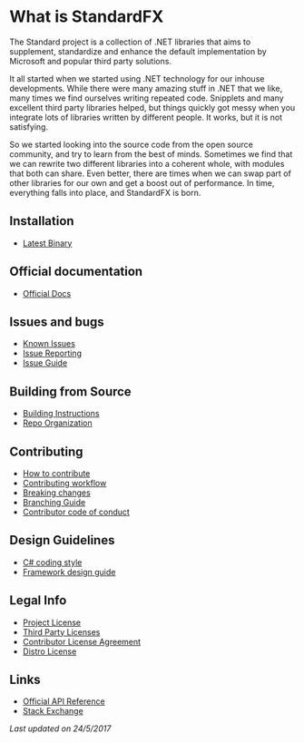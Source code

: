 What is StandardFX
==================
The Standard project is a collection of .NET libraries that aims to supplement, standardize and enhance the default 
implementation by Microsoft and popular third party solutions.

It all started when we started using .NET technology for our inhouse developments. While there were many amazing stuff 
in .NET that we like, many times we find ourselves writing repeated code. Snipplets and many excellent third party 
libraries helped, but things quickly got messy when you integrate lots of libraries written by different people. It works, 
but it is not satisfying.

So we started looking into the source code from the open source community, and try to learn from the best of minds. 
Sometimes we find that we can rewrite two different libraries into a coherent whole, with modules that both can share. 
Even better, there are times when we can swap part of other libraries for our own and get a boost out of performance. In
time, everything falls into place, and StandardFX is born.


## Installation
- [Latest Binary](https://github.com/standardfx/standard/releases)

## Official documentation
- [Official Docs](http://standardfx.github.io/standard)

## Issues and bugs
- [Known Issues](./docs/known-issues.md)
- [Issue Reporting](./docs/issue-reporting.md)
- [Issue Guide](./docs/issue-guide-g.md)

## Building from Source
- [Building Instructions](#build)
- [Repo Organization](./docs/repo-organization.md)

## Contributing
- [How to contribute](./docs/contributing.md)
- [Contributing workflow](./docs/contributing-workflow.md)
- [Breaking changes](./docs/breaking-changes.md)
- [Branching Guide](./docs/branching.md)
- [Contributor code of conduct](./docs/contributor-conduct.md)

## Design Guidelines
- [C# coding style](./docs/csharp-coding-style.md)
- [Framework design guide](./docs/framework-design-guide.md)

## Legal Info
- [Project License](LICENSE)
- [Third Party Licenses](THIRD-PARTY-LICENSES.txt)
- [Contributor License Agreement](./docs/contributor-license-agreement.md)
- [Distro License](./docs/distro-license.txt)

## Links
- [Official API Reference](https://docs.lizoc.com/standard)
- [Stack Exchange](https://www.stackexchange.com/tags/dnstandardproject)


*Last updated on 24/5/2017*
